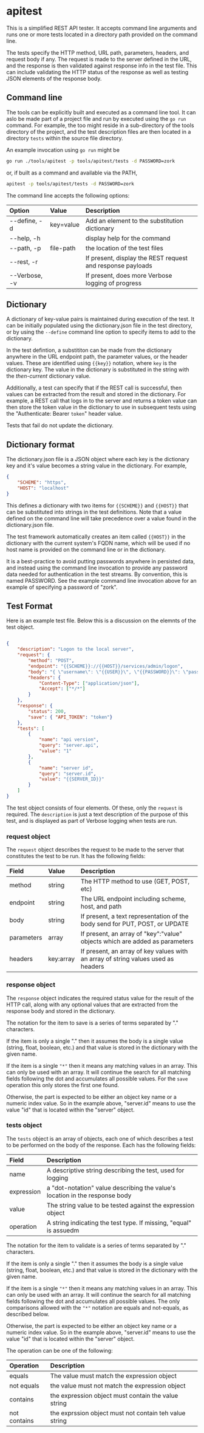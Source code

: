 # apitest

This is a simplified REST API tester. It accepts command line arguments and runs
one or more tests located in a directory path provided on the command line.

The tests specify the HTTP method, URL path, parameters, headers, and request body if any.
The request is made to the server defined in the URL, and the response is then validated
against response info in the test file. This can include validating the HTTP status of
the response as well as testing JSON elements of the response body.

## Command line

The tools can be explicitly built and executed as a command line tool. It can aslo be made
part of a project file and run by executed using the `go run` command. For example, the too
might reside in a sub-directory of the tools directory of the project, and the test
description files are then located in a directory `tests` within the source file directory.

An example invocation using `go run` might be

```sh
go run ./tools/apitest -p tools/apitest/tests -d PASSWORD=zork
```

or, if built as a command and available via the PATH,

```sh
apitest -p tools/apitest/tests -d PASSWORD=zork
```

The command line accepts the following options:

| Option | Value | Description |
|:-------|:------|:------------|
| --define, -d | key=value | Add an element to the substitution dictionary |
| --help, -h |  | display help for the command |
| --path, -p | file-path | the location of the test files |
| --rest, -r |   | If present, display the REST request and response payloads |
| --Verbose, -v |   | If present, does more Verbose logging of progress |

  
## Dictionary

A dictionary of key-value pairs is maintained during execution of the test. It can be
initially populated using the dictionary.json file in the test directory, or by using
the `--define` command line option to specify items to add to the dictionary.

In the test defintion, a substititon can be made from the dictionary anywhere in the
URL endpoint path, the parameter values, or the header values. These are identified
using `{{key}}` notation, where `key` is the dictionary key. The value in the dictionary
is substituted in the string with the _then-current_ dictionary value.

Additionally, a test can specify that if the REST call is successful, then values can
be extracted from the result and stored in the dictionary. For example, a REST call
that logs in to the server and returns a token value can then store the token value
in the dictionary to use in subsequent tests using the "Authenticate: Bearer `token`"
header value.

Tests that fail do not update the dictionary.

## Dictionary format

The dictionary.json file is a JSON object where each key is the dictionary key and
it's value becomes a string value in the dictionary. For example,

```json
{
    "SCHEME": "https",
    "HOST": "localhost"
}
```

This defines a dictionary with two items for `{{SCHEME}}` and `{{HOST}}` that can
be substituted into strings in the test definitions. Note that a value defined on
the command line will take precedence over a value found in the dictionary.json
file.

The test framework automatically creates an item called `{{HOST}}` in the dictionary
with the current system's FQDN name, which will be used if no host name is provided
on the command line or in the dictionary.

It is a best-practice to avoid putting passwords anywhere in persisted data, and instead
using the command line invocation to provide any password data needed for authentication
in the test streams. By convention, this is named PASSWORD. See the example command
line invocation above for an example of specifying a password of "zork".

## Test Format

Here is an example test file. Below this is a discussion on the elemnts of the test object.

```json

{
    "description": "Logon to the local server",
    "request": {
        "method": "POST",
        "endpoint": "{{SCHEME}}://{{HOST}}/services/admin/logon",
        "body": "{ \"username\": \"{{USER}}\", \"{{PASSWORD}}\": \"password\" }",
        "headers": {
            "Content-Type": ["application/json"],
            "Accept": ["*/*"]
        }
    },
    "response": {
        "status": 200,
        "save": { "API_TOKEN": "token"}
    },
    "tests": [
        {
            "name": "api version",
            "query": "server.api",
            "value": "1"
        },
        {
            "name": "server id",
            "query": "server.id",
            "value": "{{SERVER_ID}}"
        }
    ]
}

```

The test object consists of four elements. Of these, only the `request` is required. The
`description` is just a text description of the purpose of this test, and is displayed
as part of Verbose logging when tests are run.

### request object

The `request` object describes the request to be made to the server that constitutes
the test to be run.  It has the following fields:

| Field | Value | Description |
|:------|:------|:------------|
| method | string | The HTTP method to use (GET, POST, etc) |
| endpoint | string | The URL endpoint including scheme, host, and path |
| body | string | If present, a text representation of the body send for PUT, POST, or UPDATE |
| parameters | array | If present, an array of "key":"value" objects which are added as parameters |
| headers | key:array | If present, an array of key values with an array of string values used as headers |

### response object

The `response` object indicates the required status value for the result of the HTTP call,
along with any optional values that are extracted from the response body and stored in the
dictionary.

The notation for the item to save is a series of terms separated by "." characters.

If the item is only a single "." then it assumes the body is a single value (string,
float, boolean, etc.) and that value is stored in the dictionary with the given name.

If the item is a single `"*"` then it means any matching values in an array. This can
only be used with an array. It will continue the search for all matching fields following
the dot and accumulates all possible values. For the `save` operation this only stores
the first one found.

Otherwise, the part is expected to be either an object key name or a
numeric index value. So in the example above, "server.id" means to use the value "id" that is
located within the "server" object.

### tests object

The `tests` object is an array of objects, each one of which describes a test to be performed
on the body of the response. Each has the following fields:

| Field | Description |
|:------|:------------|
| name | A descriptive string describing the test, used for logging |
| expression | a "dot-notation" value describing the value's location in the response body |
| value | The string value to be tested against the expression object |
| operation | A string indicating the test type. If missing, "equal" is assuedm |

The notation for the item to validate is a series of terms separated by "." characters.

If the item is only a single "." then it assumes the body is a single value (string,
float, boolean, etc.) and that value is stored in the dictionary with the given name.

If the item is a single `"*"` then it means any matching values in an array. This can
only be used with an array. It will continue the search for all matching fields following
the dot and accumulates all possible values. The only comparisons allowed with the `"*"`
notation are equals and not-equals, as described below.

Otherwise, the part is expected to be either an object key name or a
numeric index value. So in the example above, "server.id" means to use the value "id" that is
located within the "server" object.

The operation can be one of the following:

| Operation | Description |
|:--|:--|
| equals | The value must match the expression object |
| not equals | the value must not match the expression object |
| contains | the expression object must contain the value string |
| not contains | the exprssion object must not contain teh value string |
